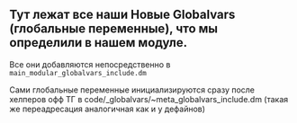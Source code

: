 ## Тут лежат все наши Новые Globalvars (глобальные переменные), что мы определили в нашем модуле.

Все они добавляются непосредственно в `main_modular_globalvars_include.dm`

Сами глобальные переменные инициализируются сразу после хелперов офф ТГ в code/\_globalvars/~meta_globalvars_include.dm (такая же переадресация аналогичная как и у дефайнов)

